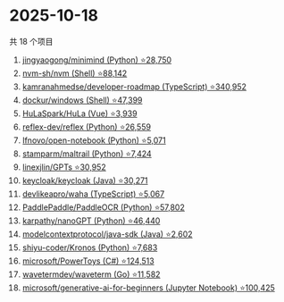 # 2025-10-18

共 18 个项目

<!-- BEGIN GITHUB -->
<!-- 最后更新时间 2025-10-18 10:12:03 +0800 -->
1. [jingyaogong/minimind (Python) ⭐28,750](https://github.com/jingyaogong/minimind)
1. [nvm-sh/nvm (Shell) ⭐88,142](https://github.com/nvm-sh/nvm)
1. [kamranahmedse/developer-roadmap (TypeScript) ⭐340,952](https://github.com/kamranahmedse/developer-roadmap)
1. [dockur/windows (Shell) ⭐47,399](https://github.com/dockur/windows)
1. [HuLaSpark/HuLa (Vue) ⭐3,939](https://github.com/HuLaSpark/HuLa)
1. [reflex-dev/reflex (Python) ⭐26,559](https://github.com/reflex-dev/reflex)
1. [lfnovo/open-notebook (Python) ⭐5,071](https://github.com/lfnovo/open-notebook)
1. [stamparm/maltrail (Python) ⭐7,424](https://github.com/stamparm/maltrail)
1. [linexjlin/GPTs ⭐30,952](https://github.com/linexjlin/GPTs)
1. [keycloak/keycloak (Java) ⭐30,271](https://github.com/keycloak/keycloak)
1. [devlikeapro/waha (TypeScript) ⭐5,067](https://github.com/devlikeapro/waha)
1. [PaddlePaddle/PaddleOCR (Python) ⭐57,802](https://github.com/PaddlePaddle/PaddleOCR)
1. [karpathy/nanoGPT (Python) ⭐46,440](https://github.com/karpathy/nanoGPT)
1. [modelcontextprotocol/java-sdk (Java) ⭐2,602](https://github.com/modelcontextprotocol/java-sdk)
1. [shiyu-coder/Kronos (Python) ⭐7,683](https://github.com/shiyu-coder/Kronos)
1. [microsoft/PowerToys (C#) ⭐124,513](https://github.com/microsoft/PowerToys)
1. [wavetermdev/waveterm (Go) ⭐11,582](https://github.com/wavetermdev/waveterm)
1. [microsoft/generative-ai-for-beginners (Jupyter Notebook) ⭐100,425](https://github.com/microsoft/generative-ai-for-beginners)
<!-- END GITHUB -->
